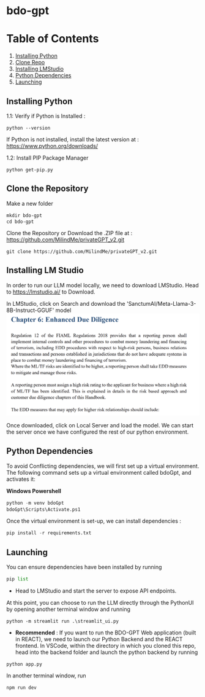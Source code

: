 # bdo-gpt

# Table of Contents
1. [Installing Python](#python)
2. [Clone Repo](#repo)
2. [Installing LMStudio](#llm)
3. [Python Dependencies](#pip)
4. [Launching](#running)


## Installing Python
1.1: Verify if Python is Installed : 
```
python --version
```
If Python is not installed, install the latest version at : https://www.python.org/downloads/

1.2: Install PIP Package Manager
```
python get-pip.py
```
## Clone the Repository
Make a new folder
```
mkdir bdo-gpt
cd bdo-gpt
```

Clone the Repository or Download the .ZIP file at : https://github.com/MilindMe/privateGPT_v2.git

```
git clone https://github.com/MilindMe/privateGPT_v2.git
```
## Installing LM Studio
In order to run our LLM model locally, we need to download LMStudio. Head to https://lmstudio.ai/ to Download.

In LMStudio, click on Search and download the 'SanctumAI/Meta-Llama-3-8B-Instruct-GGUF' model
![alt text](image.png)

Once downloaded, click on Local Server and load the model. We can start the server once we have configured the rest of our python environment.

## Python Dependencies
To avoid Conflicting dependencies, we will first set up a virtual environment. The following command sets up a virtual environment called bdoGpt, and activates it:

**Windows Powershell**
```python
python -m venv bdoGpt
bdoGpt\Scripts\Activate.ps1
```

Once the virtual environment is set-up, we can install dependencies :
```python
pip install -r requirements.txt
```

## Launching
You can ensure dependencies have been installed by running
```python
pip list
```
* Head to LMStudio and start the server to expose API endpoints. 

At this point, you can choose to run the LLM directly through the PythonUI by opening another terminal window and running 
```
python -m streamlit run .\streamlit_ui.py
```

* **Recommended** : 
If you want to run the BDO-GPT Web application (built in REACT), we need to launch our Python Backend and the REACT frontend.
In VSCode, within the directory in which you cloned this repo, head into the backend folder and launch the python backend by running

```
python app.py
```
In another terminal window, run

```
npm run dev
```

    